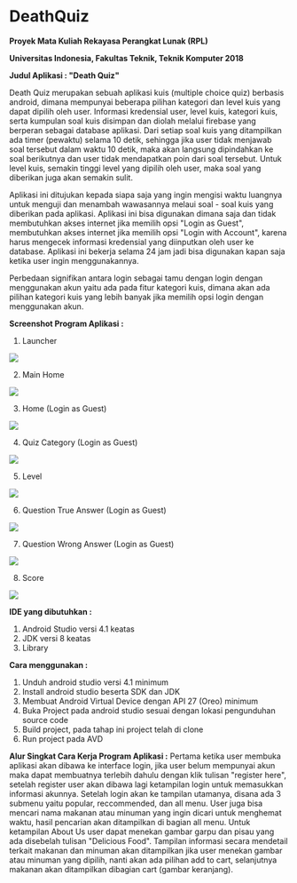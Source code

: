 # DeathQuiz

**Proyek Mata Kuliah Rekayasa Perangkat Lunak (RPL)**

**Universitas Indonesia, Fakultas Teknik, Teknik Komputer 2018**

**Judul Aplikasi : "Death Quiz"**

Death Quiz merupakan sebuah aplikasi kuis (multiple choice quiz) berbasis android, dimana mempunyai beberapa pilihan kategori dan level kuis yang dapat dipilih oleh user. Informasi kredensial user, level kuis, kategori kuis, serta kumpulan soal kuis disimpan dan diolah melalui firebase yang berperan sebagai database aplikasi. Dari setiap soal kuis yang ditampilkan ada timer (pewaktu) selama 10 detik, sehingga jika user tidak menjawab soal tersebut dalam waktu 10 detik, maka akan langsung dipindahkan ke soal berikutnya dan user tidak mendapatkan poin dari soal tersebut. Untuk level kuis, semakin tinggi level yang dipilih oleh user, maka soal yang diberikan juga akan semakin sulit.

Aplikasi ini ditujukan kepada siapa saja yang ingin mengisi waktu luangnya untuk menguji dan menambah wawasannya melaui soal - soal kuis yang diberikan pada aplikasi. Aplikasi ini bisa digunakan dimana saja dan tidak membutuhkan akses internet jika memilih opsi "Login as Guest", membutuhkan akses internet jika memilih opsi "Login with Account", karena harus mengecek informasi kredensial yang diinputkan oleh user ke database. Aplikasi ini bekerja selama 24 jam jadi bisa digunakan kapan saja ketika user ingin menggunakannya.

Perbedaan signifikan antara login sebagai tamu dengan login dengan menggunakan akun yaitu ada pada fitur kategori kuis, dimana akan ada pilihan kategori kuis yang lebih banyak jika memilih opsi login dengan menggunakan akun.

**Screenshot Program Aplikasi :**
1. Launcher

![](image/launcher.jpg)

2. Main Home

![](image/home.jpg)

3. Home (Login as Guest)

![](image/home_guest.jpg)

4. Quiz Category (Login as Guest)

![](image/category_guest.jpg)

5. Level

![](image/level.jpg)

6. Question True Answer (Login as Guest)

![](image/question_guest_true.jpg)

7. Question Wrong Answer (Login as Guest)

![](image/question_guest_wrong.jpg)

8. Score

![](image/score.jpg)

**IDE yang dibutuhkan :**
1. Android Studio versi 4.1 keatas
2. JDK versi 8 keatas
3. Library 

**Cara menggunakan :**
1. Unduh android studio versi 4.1 minimum 
2. Install android studio beserta SDK dan JDK
3. Membuat Android Virtual Device dengan API 27 (Oreo) minimum
4. Buka Project pada android studio sesuai dengan lokasi pengunduhan source code
5. Build project, pada tahap ini project telah di clone
6. Run project pada AVD

**Alur Singkat Cara Kerja Program Aplikasi :** Pertama ketika user membuka aplikasi akan dibawa ke interface login, jika user belum mempunyai akun maka dapat membuatnya terlebih dahulu dengan klik tulisan "register here", setelah register user akan dibawa lagi ketampilan login untuk memasukkan informasi akunnya. Setelah login akan ke tampilan utamanya, disana ada 3 submenu yaitu popular, reccommended, dan all menu. User juga bisa mencari nama makanan atau minuman yang ingin dicari untuk menghemat waktu, hasil pencarian akan ditampilkan di bagian all menu. Untuk ketampilan About Us user dapat menekan gambar garpu dan pisau yang ada disebelah tulisan "Delicious Food". Tampilan informasi secara mendetail terkait makanan dan minuman akan ditampilkan jika user menekan gambar atau minuman yang dipilih, nanti akan ada pilihan add to cart, selanjutnya makanan akan ditampilkan dibagian cart (gambar keranjang).
